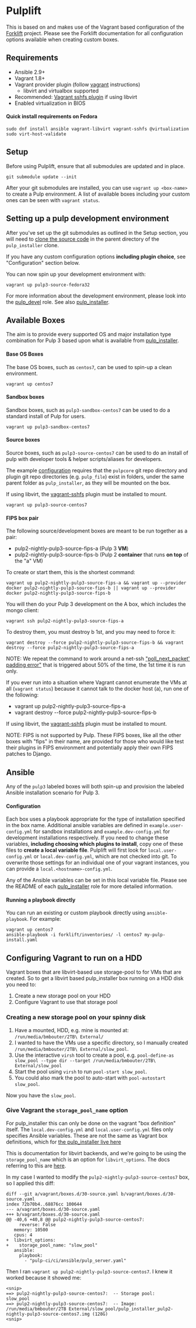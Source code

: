 Pulplift
========

This is based on and makes use of the Vagrant based configuration of the
[Forklift](https://github.com/theforeman/forklift) project.
Please see the Forklift documentation for all configuration options available when creating custom
boxes.

Requirements
------------

- Ansible 2.9+
- Vagrant 1.8+
- Vagrant provider plugin (follow [vagrant](
  https://www.vagrantup.com/docs/providers/installation.html) instructions)
  - libvirt and virtualbox supported
- Recommended: [Vagrant sshfs plugin](https://github.com/dustymabe/vagrant-sshfs#install-plugin) if using libvirt
- Enabled virtualization in BIOS

#### Quick install requirements on Fedora

```
sudo dnf install ansible vagrant-libvirt vagrant-sshfs @virtualization
sudo virt-host-validate
```

Setup
-----

Before using Pulplift, ensure that all submodules are updated and in place.

```
git submodule update --init
```

After your git submodules are installed, you can use `vagrant up <box-name>` to create a Pulp
environment.
A list of available boxes including your custom ones can be seen with `vagrant status`.

Setting up a pulp development environment
-----------------------------------------

After you've set up the git submodules as outlined in the Setup section, you will need to
[clone the source code](https://docs.pulpproject.org/en/master/nightly/contributing/dev-setup.html#get-the-source)
in the parent directory of the `pulp_installer` clone.

If you have any custom configuration options **including plugin choice**,
see "Configuration" section below.

You can now spin up your development environment with:

```
vagrant up pulp3-source-fedora32
```

For more information about the development environment,
please look into the [pulp_devel](https://github.com/pulp/pulp_installer/tree/master/roles/pulp_devel) role.
See also [pulp_installer](https://github.com/pulp/pulp_installer#roles).

Available Boxes
---------------

The aim is to provide every supported OS and major installation type combination for Pulp 3 based
upon what is available from [pulp_installer](https://github.com/pulp/pulp_installer).

#### Base OS Boxes

The base OS boxes, such as `centos7`, can be used to spin-up a clean environment.

```
vagrant up centos7
```

#### Sandbox boxes

Sandbox boxes, such as `pulp3-sandbox-centos7` can be used to do a standard install of Pulp for users.

```
vagrant up pulp3-sandbox-centos7
```

#### Source boxes

Source boxes, such as `pulp3-source-centos7` can be used to do an install of pulp with developer tools & helper scripts/aliases for developers.

The example [configuration](#configuration) requires that the `pulpcore` git repo directory and plugin git repo directories (e.g. `pulp_file`) exist in folders,
under the same parent folder as `pulp_installer`, as they will be mounted on the box.

If using libvirt, the [vagrant-sshfs](https://github.com/dustymabe/vagrant-sshfs#install-plugin) plugin must be installed to mount.

```
vagrant up pulp3-source-centos7
```

#### FIPS box pair

The following source/development boxes are meant to be run together as a pair:
- pulp2-nightly-pulp3-source-fips-a (Pulp 3 **VM**)
- pulp2-nightly-pulp3-source-fips-b (Pulp 2 **container** that runs **on top** of the "a" VM)


To create or start them, this is the shortest command:
```
vagrant up pulp2-nightly-pulp3-source-fips-a && vagrant up --provider docker pulp2-nightly-pulp3-source-fips-b || vagrant up --provider docker pulp2-nightly-pulp3-source-fips-b
```

You will then do your Pulp 3 development on the A box, which includes the mongo client:
```
vagrant ssh pulp2-nightly-pulp3-source-fips-a
```

To destroy them, you must destroy b 1st, and you may need to force it:
```
vagrant destroy --force pulp2-nightly-pulp3-source-fips-b && vagrant destroy --force pulp2-nightly-pulp3-source-fips-a
```

NOTE: We repeat the command to work around a net-ssh ["poll_next_packet' padding error"](https://github.com/hashicorp/vagrant/issues/3951#issuecomment-73057077) that is triggered about 50% of the time, the 1st time it is run only.

If you ever run into a situation where Vagrant cannot enumerate the VMs at all (`vagrant status`) because it cannot talk to the docker host (a), run one of the following:
- vagrant up pulp2-nightly-pulp3-source-fips-a
- vagrant destroy --force pulp2-nightly-pulp3-source-fips-b

If using libvirt, the [vagrant-sshfs](https://github.com/dustymabe/vagrant-sshfs#install-plugin) plugin must be installed to mount.

NOTE: FIPS is not supported by Pulp. These FIPS boxes, like all the other boxes with "fips" in their
name, are provided for those who would like test their plugins in FIPS environment and
potentially apply their own FIPS patches to Django.

## Ansible

Any of the `pulp3` labeled boxes will both spin-up and provision the labeled Ansible installation
scenario for Pulp 3.

#### Configuration

Each box uses a playbook appropriate for the type of installation specified in the box name.
Additional ansible variables are defined in `example.user-config.yml` for sandbox installations
and `example.dev-config.yml` for development installations respectively.
If you need to change these variables, **including choosing which plugins to install**,
copy one of these files to **create a local variable file**.
Pulplift will first look for `local.user-config.yml` or `local.dev-config.yml`,
which are not checked into git. To overwrite those settings for an individual one of your vagrant
instances, you can provide a `local.<hostname>-config.yml`.

Any of the Ansible variables can be set in this local variable file.
Please see the README of each [pulp_installer](https://github.com/pulp/pulp_installer#roles) role
for more detailed information.

#### Running a playbook directly

You can run an existing or custom playbook directly using `ansible-playbook`.
For example:

```
vagrant up centos7
ansible-playbook -i forklift/inventories/ -l centos7 my-pulp-install.yaml
```

## Configuring Vagrant to run on a HDD

Vagrant boxes that are libvirt-based use storage-pool to for VMs that are created. So to get a
libvirt based pulp_installer box running on a HDD disk you need to:

1. Create a new storage pool on your HDD
2. Configure Vagrant to use that storage pool

### Creating a new storage pool on your spinny disk

1. Have a mounted, HDD, e.g. mine is mounted at: `/run/media/bmbouter/2TB\ External/`
2. I wanted to have the VMs use a specific directory, so I manually created `/run/media/bmbouter/2TB\ External/slow_pool`.
4. Use the interactive `virsh` tool to create a pool, e.g. `pool-define-as slow_pool --type dir --target /run/media/bmbouter/2TB\ External/slow_pool`
5. Start the pool using `virsh` to run `pool-start slow_pool`.
6. You could also mark the pool to auto-start with `pool-autostart slow_pool`.

Now you have the `slow_pool`.

### Give Vagrant the `storage_pool_name` option

For pulp_installer this can only be done on the vagrant "box definition" itself. The
`local.dev-config.yml` and `local.user-config.yml` files only specifies Ansible variables. These are
not the same as Vagrant box definitions, which for [the pulp_installer live here](https://github.com/pulp/pulp_installer/tree/master/vagrant/boxes.d)

This is documentation for libvirt backends, and we're going to be using the `storage_pool_name`
which is an option for `libvirt_options`. The docs referring to this are [here](https://github.com/vagrant-libvirt/vagrant-libvirt#provider-options).

In my case I wanted to modify the `pulp2-nightly-pulp3-source-centos7` box, so I applied this diff:

```
diff --git a/vagrant/boxes.d/30-source.yaml b/vagrant/boxes.d/30-source.yaml
index 72b70b4..68876cc 100644
--- a/vagrant/boxes.d/30-source.yaml
+++ b/vagrant/boxes.d/30-source.yaml
@@ -40,6 +40,8 @@ pulp2-nightly-pulp3-source-centos7:
     reverse: False
   memory: 10500
   cpus: 4
+  libvirt_options:
+    storage_pool_name: "slow_pool"
   ansible:
     playbook:
       - "pulp-ci/ci/ansible/pulp_server.yaml"
```

Then I ran `vagrant up pulp2-nightly-pulp3-source-centos7`. I knew it worked because it showed me:

```
<snip>
==> pulp2-nightly-pulp3-source-centos7:  -- Storage pool:      slow_pool
==> pulp2-nightly-pulp3-source-centos7:  -- Image:             /run/media/bmbouter/2TB External/slow_pool/pulp_installer_pulp2-nightly-pulp3-source-centos7.img (128G)
<snip>
```
